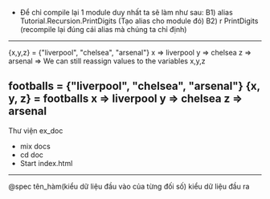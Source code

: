 + Để chỉ compile lại 1 module duy nhất ta sẽ làm như sau:
B1) alias Tutorial.Recursion.PrintDigits (Tạo alias cho module đó)
B2) r PrintDigits (recompile lại đúng cái alias mà chúng ta chỉ định)
-----------------------------------------------------------------------
{x,y,z} = {"liverpool", "chelsea", "arsenal"}
x => liverpool
y => chelsea
z => arsenal
=> We can still reassign values to the variables x,y,z

footballs = {"liverpool", "chelsea", "arsenal"}
{x, y, z} = footballs
x => liverpool
y => chelsea
z => arsenal
-----------------------------------------------------------------------
Thư viện ex_doc
- mix docs
- cd doc
- Start index.html
-----------------------------------------------------------------------
@spec tên_hàm(kiểu dữ liệu đầu vào của từng đối số) kiểu dữ liệu đầu ra



